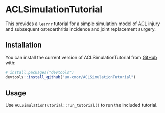 
<!-- README.md is generated from README.Rmd. Please edit that file -->

# ACLSimulationTutorial

<!-- badges: start -->
<!-- badges: end -->

This provides a `learnr` tutorial for a simple simulation model of ACL
injury and subsequent osteoarthritis incidence and joint replacement
surgery.

## Installation

You can install the current version of ACLSimulationTutorial from
[GitHub](https://github.com/) with:

``` r
# install.packages("devtools")
devtools::install_github("uo-cmor/ACLSimulationTutorial")
```

## Usage

Use `ACLSimulationTutorial::run_tutorial()` to run the included
tutorial.
